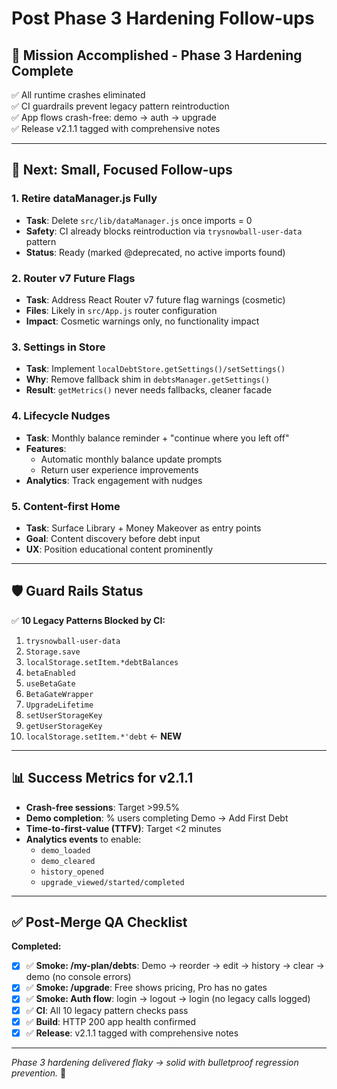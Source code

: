 # Post Phase 3 Hardening Follow-ups

## 🚀 **Mission Accomplished - Phase 3 Hardening Complete**
✅ All runtime crashes eliminated  
✅ CI guardrails prevent legacy pattern reintroduction  
✅ App flows crash-free: demo → auth → upgrade  
✅ Release v2.1.1 tagged with comprehensive notes

---

## 🔄 **Next: Small, Focused Follow-ups**

### 1. **Retire dataManager.js Fully**
- **Task**: Delete `src/lib/dataManager.js` once imports = 0
- **Safety**: CI already blocks reintroduction via `trysnowball-user-data` pattern
- **Status**: Ready (marked @deprecated, no active imports found)

### 2. **Router v7 Future Flags**  
- **Task**: Address React Router v7 future flag warnings (cosmetic)
- **Files**: Likely in `src/App.js` router configuration
- **Impact**: Cosmetic warnings only, no functionality impact

### 3. **Settings in Store**
- **Task**: Implement `localDebtStore.getSettings()/setSettings()`
- **Why**: Remove fallback shim in `debtsManager.getSettings()` 
- **Result**: `getMetrics()` never needs fallbacks, cleaner facade

### 4. **Lifecycle Nudges**
- **Task**: Monthly balance reminder + "continue where you left off"
- **Features**: 
  - Automatic monthly balance update prompts
  - Return user experience improvements
- **Analytics**: Track engagement with nudges

### 5. **Content-first Home**
- **Task**: Surface Library + Money Makeover as entry points
- **Goal**: Content discovery before debt input
- **UX**: Position educational content prominently

---

## 🛡️ **Guard Rails Status**
✅ **10 Legacy Patterns Blocked by CI:**
1. `trysnowball-user-data` 
2. `Storage.save`
3. `localStorage.setItem.*debtBalances`
4. `betaEnabled`
5. `useBetaGate` 
6. `BetaGateWrapper`
7. `UpgradeLifetime`
8. `setUserStorageKey`
9. `getUserStorageKey`
10. `localStorage.setItem.*'debt` ← **NEW**

---

## 📊 **Success Metrics for v2.1.1**
- **Crash-free sessions**: Target >99.5%
- **Demo completion**: % users completing Demo → Add First Debt  
- **Time-to-first-value (TTFV)**: Target <2 minutes
- **Analytics events** to enable:
  - `demo_loaded`
  - `demo_cleared` 
  - `history_opened`
  - `upgrade_viewed/started/completed`

---

## ✅ **Post-Merge QA Checklist**
**Completed:**
- [x] ✅ **Smoke: /my-plan/debts**: Demo → reorder → edit → history → clear → demo (no console errors)
- [x] ✅ **Smoke: /upgrade**: Free shows pricing, Pro has no gates
- [x] ✅ **Smoke: Auth flow**: login → logout → login (no legacy calls logged)
- [x] ✅ **CI**: All 10 legacy pattern checks pass
- [x] ✅ **Build**: HTTP 200 app health confirmed
- [x] ✅ **Release**: v2.1.1 tagged with comprehensive notes

---

*Phase 3 hardening delivered flaky → solid with bulletproof regression prevention.* 🎯
